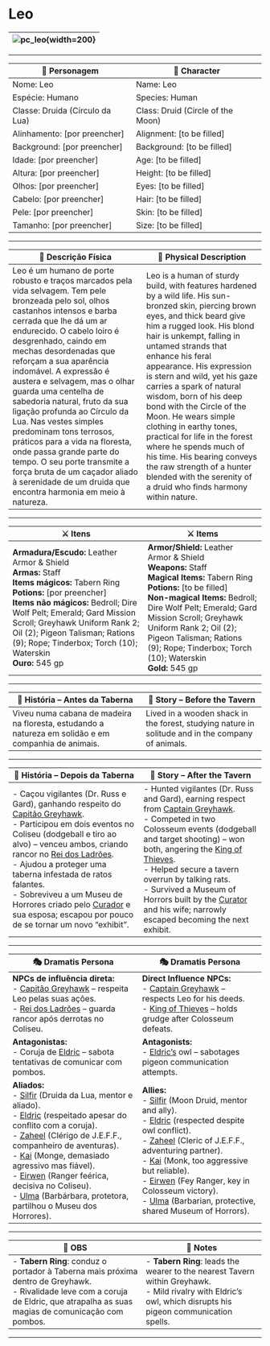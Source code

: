 # Leo


| ![pc_leo](assets/pc/pc_leo.jpeg){width=200} |
| --------------------- |


---

| **🧙 Personagem**                | **🧙 Character**                   |
| -------------------------------- | ---------------------------------- |
| Nome: Leo                        | Name:  Leo                         |
| Espécie:  Humano                 | Species:  Human                    |
| Classe:  Druida (Círculo da Lua) | Class:  Druid (Circle of the Moon) |
| Alinhamento: [por preencher]     | Alignment: [to be filled]          |
| Background: [por preencher]      | Background: [to be filled]         |
| Idade: [por preencher]           | Age: [to be filled]                |
| Altura: [por preencher]          | Height: [to be filled]             |
| Olhos: [por preencher]           | Eyes: [to be filled]               |
| Cabelo: [por preencher]          | Hair: [to be filled]               |
| Pele: [por preencher]            | Skin: [to be filled]               |
| Tamanho:  [por preencher]        | Size:  [to be filled]              |

---

| **📜 Descrição Física** | **📜 Physical Description** |
| ----------------------- | --------------------------- |
| Leo é um humano de porte robusto e traços marcados pela vida selvagem. Tem pele bronzeada pelo sol, olhos castanhos intensos e barba cerrada que lhe dá um ar endurecido. O cabelo loiro é desgrenhado, caindo em mechas desordenadas que reforçam a sua aparência indomável. A expressão é austera e selvagem, mas o olhar guarda uma centelha de sabedoria natural, fruto da sua ligação profunda ao Círculo da Lua. Nas vestes simples predominam tons terrosos, práticos para a vida na floresta, onde passa grande parte do tempo. O seu porte transmite a força bruta de um caçador aliado à serenidade de um druida que encontra harmonia em meio à natureza. | Leo is a human of sturdy build, with features hardened by a wild life. His sun-bronzed skin, piercing brown eyes, and thick beard give him a rugged look. His blond hair is unkempt, falling in untamed strands that enhance his feral appearance. His expression is stern and wild, yet his gaze carries a spark of natural wisdom, born of his deep bond with the Circle of the Moon. He wears simple clothing in earthy tones, practical for life in the forest where he spends much of his time. His bearing conveys the raw strength of a hunter blended with the serenity of a druid who finds harmony within nature. |

---

| **⚔️ Itens**             | **⚔️ Items**                         |
| ---------------------- | ------------------------------ |
| **Armadura/Escudo:** Leather Armor & Shield <br>**Armas:** Staff <br>**Items mágicos:** Tabern Ring <br>**Potions:** [por preencher] <br>**Items não mágicos:** Bedroll; Dire Wolf Pelt; Emerald; Gard Mission Scroll; Greyhawk Uniform Rank 2; Oil (2); Pigeon Talisman; Rations (9); Rope; Tinderbox; Torch (10); Waterskin  <br>**Ouro:** 545 gp | **Armor/Shield:** Leather Armor & Shield <br>**Weapons:** Staff <br>**Magical Items:** Tabern Ring <br>**Potions:** [to be filled] <br>**Non-magical Items:** Bedroll; Dire Wolf Pelt; Emerald; Gard Mission Scroll; Greyhawk Uniform Rank 2; Oil (2); Pigeon Talisman; Rations (9); Rope; Tinderbox; Torch (10); Waterskin  <br>**Gold:** 545 gp |

---

| **📖 História – Antes da Taberna** | **📖 Story – Before the Tavern** |
| ---------------------------------- | -------------------------------- |
| Viveu numa cabana de madeira na floresta, estudando a natureza em solidão e em companhia de animais. | Lived in a wooden shack in the forest, studying nature in solitude and in the company of animals. |

---

| **📖 História – Depois da Taberna** | **📖 Story – After the Tavern** |
| ----------------------------------- | -------------------------------- |
| - Caçou vigilantes (Dr. Russ e Gard), ganhando respeito do [Capitão Greyhawk](../npc/capitao_greyhawk.md). <br>- Participou em dois eventos no Coliseu (dodgeball e tiro ao alvo) – venceu ambos, criando rancor no [Rei dos Ladrões](../npc/rei_dos_ladroes.md). <br>- Ajudou a proteger uma taberna infestada de ratos falantes. <br>- Sobreviveu a um Museu de Horrores criado pelo [Curador](../npc/curador.md) e sua esposa; escapou por pouco de se tornar um novo “exhibit”. | - Hunted vigilantes (Dr. Russ and Gard), earning respect from [Captain Greyhawk](../npc/capitao_greyhawk.md). <br>- Competed in two Colosseum events (dodgeball and target shooting) – won both, angering the [King of Thieves](../npc/rei_dos_ladroes.md). <br>- Helped secure a tavern overrun by talking rats. <br>- Survived a Museum of Horrors built by the [Curator](../npc/curador.md) and his wife; narrowly escaped becoming the next exhibit. |

---

| **🎭 Dramatis Persona**                                                                                                                                                                                                                                                                                                                                                                                                                                                                         | **🎭 Dramatis Persona**                                                                                                                                                                                                                                                                                                                                                                                                                                           |
| ----------------------------------------------------------------------------------------------------------------------------------------------------------------------------------------------------------------------------------------------------------------------------------------------------------------------------------------------------------------------------------------------------------------------------------------------------------------------------------------------- | ----------------------------------------------------------------------------------------------------------------------------------------------------------------------------------------------------------------------------------------------------------------------------------------------------------------------------------------------------------------------------------------------------------------------------------------------------------------- |
| **NPCs de influência direta:**  <br>- [Capitão Greyhawk](../npc/capitao_greyhawk.md) – respeita Leo pelas suas ações. <br>- [Rei dos Ladrões](../npc/rei_dos_ladroes.md) – guarda rancor após derrotas no Coliseu.                                                                                                                                                                                                                                                                              | **Direct Influence NPCs:**  <br>- [Captain Greyhawk](../npc/capitao_greyhawk.md) – respects Leo for his deeds. <br>- [King of Thieves](../npc/rei_dos_ladroes.md) – holds grudge after Colosseum defeats.                                                                                                                                                                                                                                                         |
| **Antagonistas:**  <br>- Coruja de [Eldric](../pc/pc_eldric.md) – sabota tentativas de comunicar com pombos.                                                                                                                                                                                                                                                                                                                                                                                    | **Antagonists:**  <br>- [Eldric’s](../pc/pc_eldric.md) owl – sabotages pigeon communication attempts.                                                                                                                                                                                                                                                                                                                                                             |
| **Aliados:**  <br>- [Silfir](docs/pc/-/pc_silfir.md) (Druida da Lua, mentor e aliado). <br>- [Eldric](../pc/pc_eldric.md) (respeitado apesar do conflito com a coruja). <br>- [Zaheel](../pc/pc_zaheel.md) (Clérigo de J.E.F.F., companheiro de aventuras). <br>- [Kai](docs/pc/-/pc_kai.md) (Monge, demasiado agressivo mas fiável). <br>- [Eirwen](docs/pc/-/pc_eirwen.md) (Ranger feérica, decisiva no Coliseu). <br>- [Ulma](docs/pc/-/pc_ulma.md) (Barbárbara, protetora, partilhou o Museu dos Horrores). | **Allies:**  <br>- [Silfir](docs/pc/-/pc_silfir.md)  (Moon Druid, mentor and ally). <br>- [Eldric](../pc/pc_eldric.md) (respected despite owl conflict). <br>- [Zaheel](../pc/pc_zaheel.md) (Cleric of J.E.F.F., adventuring partner). <br>- [Kai](docs/pc/-/pc_kai.md) (Monk, too aggressive but reliable). <br>- [Eirwen](docs/pc/-/pc_eirwen.md) (Fey Ranger, key in Colosseum victory). <br>- [Ulma](docs/pc/-/pc_ulma.md) (Barbarian, protective, shared Museum of Horrors). |

---

| **🔮 OBS** | **🔮 Notes** |
| ---------- | ------------ |
| - **Tabern Ring**: conduz o portador à Taberna mais próxima dentro de Greyhawk. <br>- Rivalidade leve com a coruja de Eldric, que atrapalha as suas magias de comunicação com pombos. | - **Tabern Ring**: leads the wearer to the nearest Tavern within Greyhawk. <br>- Mild rivalry with Eldric’s owl, which disrupts his pigeon communication spells. |

---
